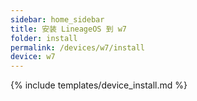 ```yaml
---
sidebar: home_sidebar
title: 安装 LineageOS 到 w7
folder: install
permalink: /devices/w7/install
device: w7
---
```

{% include templates/device_install.md %}
